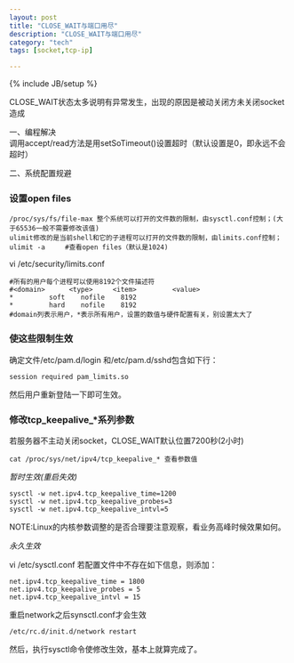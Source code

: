 ```yaml
---
layout: post
title: "CLOSE_WAIT与端口用尽"
description: "CLOSE_WAIT与端口用尽"
category: "tech"
tags: [socket,tcp-ip]

---
```

{% include JB/setup %}

CLOSE_WAIT状态太多说明有异常发生，出现的原因是被动关闭方未关闭socket造成

一、编程解决  
调用accept/read方法是用setSoTimeout()设置超时（默认设置是0，即永远不会超时）

二、系统配置规避

### 设置open files

    /proc/sys/fs/file-max 整个系统可以打开的文件数的限制，由sysctl.conf控制；(大于65536一般不需要修改该值)
    ulimit修改的是当前shell和它的子进程可以打开的文件数的限制，由limits.conf控制；
    ulimit -a     #查看open files（默认是1024)

vi /etc/security/limits.conf

    #所有的用户每个进程可以使用8192个文件描述符
    #<domain>      <type>     <item>         <value>
    *         soft    nofile    8192
    *         hard    nofile    8192
    #domain列表示用户，*表示所有用户，设置的数值与硬件配置有关，别设置太大了

### 使这些限制生效

确定文件/etc/pam.d/login 和/etc/pam.d/sshd包含如下行：

    session required pam_limits.so

然后用户重新登陆一下即可生效。

### 修改tcp_keepalive_*系列参数

若服务器不主动关闭socket，CLOSE_WAIT默认位置7200秒(2小时)

    cat /proc/sys/net/ipv4/tcp_keepalive_* 查看参数值

*暂时生效(重启失效)*

    sysctl -w net.ipv4.tcp_keepalive_time=1200 
    sysctl -w net.ipv4.tcp_keepalive_probes=3
    sysctl -w net.ipv4.tcp_keepalive_intvl=5

NOTE:Linux的内核参数调整的是否合理要注意观察，看业务高峰时候效果如何。

*永久生效*

vi /etc/sysctl.conf
若配置文件中不存在如下信息，则添加：

    net.ipv4.tcp_keepalive_time = 1800
    net.ipv4.tcp_keepalive_probes = 5
    net.ipv4.tcp_keepalive_intvl = 15

重启network之后synsctl.conf才会生效

    /etc/rc.d/init.d/network restart

然后，执行sysctl命令使修改生效，基本上就算完成了。

